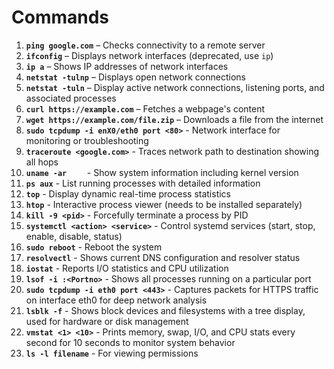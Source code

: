 # Commands

1. **`ping google.com`** – Checks connectivity to a remote server
2. **`ifconfig`** – Displays network interfaces (deprecated, use `ip`)
3. **`ip a`** – Shows IP addresses of network interfaces
4. **`netstat -tulnp`** – Displays open network connections
5. **`netstat -tuln`** – Display active network connections, listening ports, and associated processes
6. **`curl https://example.com`** – Fetches a webpage's content
7. **`wget https://example.com/file.zip`** – Downloads a file from the internet
8. **`sudo tcpdump -i enX0/eth0 port <80>`** - Network interface for monitoring or troubleshooting
9. **`traceroute <google.com>`** - Traces network path to destination showing all hops
10. **`uname -ar	`** - Show system information including kernel version
11. **`ps aux`** - List running processes with detailed information
12. **`top`** - Display dynamic real-time process statistics
13. **`htop`** - Interactive process viewer (needs to be installed separately)
14. **`kill -9 <pid>`** - Forcefully terminate a process by PID
15. **`systemctl <action> <service>`** - Control systemd services (start, stop, enable, disable, status)
16. **`sudo reboot`** - Reboot the system
17. **`resolvectl`** - Shows current DNS configuration and resolver status
18. **`iostat`** - Reports I/O statistics and CPU utilization
19. **`lsof -i :<Portno>`** -  Shows all processes running on a particular port
20. **`sudo tcpdump -i eth0 port <443>`** - Captures packets for HTTPS traffic on interface eth0 for deep network analysis
21. **`lsblk -f`** - Shows block devices and filesystems with a tree display, used for hardware or disk management
22. **`vmstat <1> <10>`** - Prints memory, swap, I/O, and CPU stats every second for 10 seconds to monitor system behavior
23. **`ls -l filename`** - For viewing permissions
